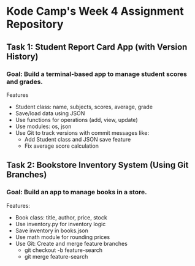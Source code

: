 # Kode Camp's Week 4 Assignment Repository

## Task 1: Student Report Card App (with Version History)
### Goal: Build a terminal-based app to manage student scores and grades.

Features
- Student class: name, subjects, scores, average, grade
- Save/load data using JSON
- Use functions for operations (add, view, update)
- Use modules: os, json
- Use Git to track versions with commit messages like:
    * Add Student class and JSON save feature
    * Fix average score calculation

## Task 2: Bookstore Inventory System (Using Git Branches)
### Goal: Build an app to manage books in a store.

Features:
- Book class: title, author, price, stock
- Use inventory.py for inventory logic
- Save inventory in books.json
- Use math module for rounding prices
- Use Git: Create and merge feature branches
    * git checkout -b feature-search
    * git merge feature-search
